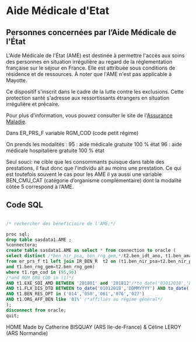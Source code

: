 # Aide Médicale d'Etat
<!-- SPDX-License-Identifier: MPL-2.0 -->

## Personnes concernées par l’Aide Médicale de l'État 
L'Aide Médicale de l'État (AME) est destinée à permettre l'accès aux soins des personnes en situation irrégulière au regard de la réglementation française sur le séjour en France. Elle est attribuée sous conditions de résidence et de ressources. À noter que l'AME n'est pas applicable à Mayotte.

Ce dispositif s'inscrit dans le cadre de la lutte contre les exclusions. Cette protection santé s'adresse aux ressortissants étrangers en situation irrégulière et précaire.

Pour plus d'information, vous pouvez consulter le site de l'[Assurance Maladie](https://www.ameli.fr/assure/droits-demarches/situations-particulieres/situation-irreguliere-ame).


Dans ER_PRS_F variable  RGM_COD (code petit régime) 

On prends les modalités : 
95 : aide médicale gratuite 100 % état
96 : aide médicale hospitalière gratuite 100 % état

Seul souci: ne cible que les consommants puisque dans table des prestations, il faut donc que l'individu ait au moins une prestation. Ce qui est toutefois souvent le cas pour les AME 
il  ya aussi une variable BEN_CMU_CAT (catégorie d’organisme complémentaire) dont la modalité côtée 5 correspond à l’AME.

## Code SQL 
```sql

/* rechercher des béneficiaire de l'AME;*/

proc sql;
drop table sasdata1.AME ;
%connectora;
create table sasdata1.AME as select * from connection to oracle (
select distinct /*ben_nir_psa, ben_rng_gem,*/t2.ben_idt_ano, t1.ben_ama_cod, t1.ben_sex_cod
from er_prs_f t1 left join IR_BEN_R  t2 on (t1.ben_nir_psa=t2.ben_nir_psa
and t1.ben_rng_gem=t2.ben_rng_gem)
where t1.rgm_cod in (95,96)
/*and RGM_GRG_COD in (1)*/
AND t1.EXE_SOI_AMD BETWEEN '201801' and '201812'/*to_date('01012018','DDMMYYYY') AND to_date('31122018','DDMMYYYY')*/
AND t1.FLX_DIS_DTD BETWEEN to_date('01012018','DDMMYYYY') AND to_date('31032019','DDMMYYYY')
AND t1.BEN_RES_DPT in ('014','050','061','076','027')
AND t1.ORG_AFF_BEN like '01%' /*affiliés au régime général*/
);
disconnect from oracle;
quit;

```

HOME Made by Catherine BISQUAY (ARS Ile-de-France) & Céline LEROY (ARS Normandie)
